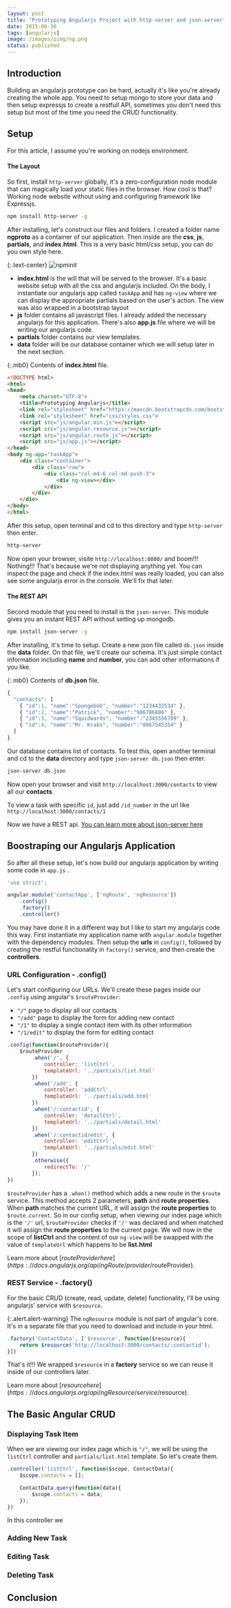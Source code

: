 ```yaml
---
layout: post
title: "Prototyping Angularjs Project with http-server and json-server"
date: 2015-06-30
tags: [angularjs]
image: /images/pimg/ng.png
status: published
--- 
```


## Introduction
Building an angularjs prototype can be hard, actually it's like you're already creating the whole app. You need to setup mongo to store your data and then setup expressjs to create a restfull API, sometimes you don't need this setup but most of the time you need the CRUD functionality.

## Setup
For this article, I assume you're working on nodejs environment. 

#### The Layout
So first, install ```http-server``` globally, it's a zero-configuration node module that can magically load your static files in the browser. How cool is that? Working node website without using and configuring framework like Expressjs.

~~~sh
npm install http-server -g
~~~

After installing, let's construct our files and folders. I created a folder name **ngproto** as a container of our application. Then inside are the **css**, **js**, **partials**, and **index.html**. This is a very basic html/css setup, you can do you own style here.

{:.text-center}
![npminit](/images/post/post-6-1.png)

- **index.html** is the will that will be served to the browser. It's a basic website setup with all the css and angularjs included. On the body, I instantiate our angularjs app called ``taskApp`` and has ```ng-view``` where we can display the appropriate partials based on the user's action. The view was also wrapped in a bootstrap layout 
- **js** folder contains all javascript files. I already added the necessary angularjs for this application. There's also **app.js** file where we will be writing our angularjs code.
- **partials** folder contains our view templates.  
- **data** folder will be our database container which we will setup later in the next section.

{:.mb0}
Contents of **index.html** file.

~~~html
<!DOCTYPE html>
<html>
<head>
	<meta charset="UTF-8">
	<title>Prototyping Angularjs</title>
	<link rel="stylesheet" href="https://maxcdn.bootstrapcdn.com/bootstrap/3.3.5/css/bootstrap.min.css">
	<link rel="stylesheet" href="css/styles.css">
	<script src="js/angular.min.js"></script>
	<script src="js/angular.resource.js"></script>
	<script src="js/angular.route.js"></script>
	<script src="js/app.js"></script>
</head>
<body ng-app="taskApp">
	<div class="container">
		<div class="row">
			<div class="col-md-6 col-md-push-3">
				<div ng-view></div>
			</div>
		</div>
	</div>
</body>
</html>
~~~

After this setup, open terminal and cd to this directory and type ```http-server``` then enter.

~~~sh
http-server
~~~

Now open your browser, visite ```http://localhost:8080/``` and boom!!! Nothing!!! That's because we're not displaying anything yet. You can inspect the page and check if the index.html was really loaded, you can also see some angularjs error in the console. We'll fix that later.




#### The REST API
Second module that you need to install is the ```json-server```. This module gives you an instant REST API without setting up mongodb.

~~~sh
npm install json-server -g
~~~

After installing, it's time to setup. Create a new json file called ```db.json``` inside the **data** folder. On that file, we'll create our schema. It's just simple contact information including **name** and **number**, you can add other informations if you like.

{:.mb0}
Contents of **db.json** file.

~~~javascript
{
  "contacts": [
    { "id":1, "name":"Spongebob", "number":"1234432534" },
    { "id":2, "name":"Patrick", "number":"986786886" },
    { "id":3, "name":"Squidwards", "number":"2345556709" },
    { "id":4, "name":"Mr. Krabs", "number":"0867545354" }
  ]
}
~~~ 

Our database contains list of contacts. To test this, open another terminal and cd to the **data** directory and type ```json-server db.json``` then enter.

~~~sh
json-server db.json
~~~

Now open your browser and visit ```http://localhost:3000/contacts``` to view all our **contacts**.

To view a task with specific ```id```, just add ```/id_number``` in the url like ```http://localhost:3000/contacts/1```

Now we have a REST api. [You can learn more about json-server here](https://github.com/typicode/json-server)

## Boostraping our Angularjs Application

So after all these setup, let's now build our angularjs application by writing some code in ```app.js``` . 

~~~javascript
'use strict';

angular.module('contactApp', ['ngRoute', 'ngResource'])
	.config()
	.factory()
	.controller()
~~~ 
 
You may have done it in a different way but I like to start my angularjs code this way. First instantiate my application name with ```angular.module``` together with the dependency modules. Then setup the **urls** in ```config()```, followed by creating the restful functionality in ```factory()``` service, and then create the **controllers**.

### URL Configuration - .config()

Let's start configuring our URLs. We'll create these pages inside our ```.config``` using angular's ```$routeProvider```:

- ```"/"``` page to display all our contacts
- ```"/add"``` page to display the form for adding new contact
- ```"/1"``` to display a single contact item with its other information
- ```"/1/edit"``` to display the form for editing contact

~~~javascript
.config(function($routeProvider){
	$routeProvider
		.when('/', {
			controller: 'listCtrl',
			templateUrl: '../partials/list.html'
		})
		.when('/add', {
			controller: 'addCtrl',
			templateUrl: '../partials/add.html'
		})
		.when('/:contactid', {
			controller: 'detailCtrl',
			templateUrl: '../partials/detail.html'
		}) 
		.when('/:contactid/edit', {
			controller: 'editCtrl',
			templateUrl: '../partials/edit.html'
		}) 
		.otherwise({
			redirectTo: '/'
		});
})
~~~

```$routeProvider``` has a ```.when()``` method which adds a new route in the ```$route``` service. This method accepts 2 parameters, **path** and **route properties**. When **path** matches the current URL, it will assign the **route properties** to ```$route.current```. So in our config setup, when viewing our index page which is the ```'/'``` url, ```$routeProvider``` checks if ```'/'``` was declared and when matched it will assign the **route properties** to the current page. We will now in the scope of **listCtrl** and the content of our ```ng-view``` will be swapped with the value of ```templateUrl``` which happens to be **list.html**

Learn more about [$routeProvider here](https://docs.angularjs.org/api/ngRoute/provider/$routeProvider).

### REST Service - .factory()

For the basic CRUD (create, read, update, delete) functionality, I'll be using angularjs' service with ```$resource```. 

{:.alert.alert-warning}
The ```ngResource``` module is not part of angular's core. It's in a separate file that you need to download and include in your html.

~~~javascript
.factory('ContactData', ['$resource', function($resource){
	return $resource('http://localhost:3000/contacts/:contactid');
}])
~~~

That's it!!! We wrapped ```$resource``` in a **factory** service so we can reuse it inside of our controllers later.

Learn more about [$resource here](https://docs.angularjs.org/api/ngResource/service/$resource).


## The Basic Angular CRUD

### Displaying Task Item

When we are viewing our index page which is ```"/"```, we will be using the ```listCtrl``` controller and ```partials/list.html``` template. So let's create them.

~~~javascript
.controller('listCtrl', function($scope, ContactData){
	$scope.contacts = [];

	ContactData.query(function(data){
		$scope.contacts = data;
	});  
})
~~~

In this controller we 

### Adding New Task

### Editing Task

### Deleting Task

## Conclusion